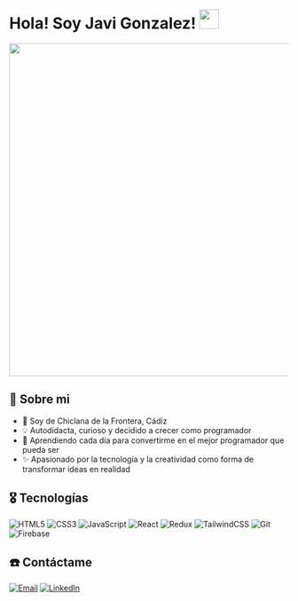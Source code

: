 # Hola! Soy Javi Gonzalez! <img src='https://camo.githubusercontent.com/b88b69e09013b1ba6423f643373ea6441e93aa299bf2dab5446c5d872b0bf3fa/68747470733a2f2f75706c6f6164732e636f6c6c65637463646e2e636f6d2f3566326536663836623563356331336165373831316231312d313539363939353930393235302e676966' width='35px' />

<img src='https://user-images.githubusercontent.com/74038190/213910845-af37a709-8995-40d6-be59-724526e3c3d7.gif' width='600px' />

## 🚀 Sobre mi

- 📍 Soy de Chiclana de la Frontera, Cádiz
- 💡 Autodidacta, curioso y decidido a crecer como programador
- 🧠 Aprendiendo cada día para convertirme en el mejor programador que pueda ser
- ✨ Apasionado por la tecnología y la creatividad como forma de transformar ideas en realidad

## 🎖️ Tecnologías

![HTML5](https://img.shields.io/badge/HTML5-orange?style=flat&logo=html5&logoColor=white)
![CSS3](https://img.shields.io/badge/CSS3-blue?style=flat&logoColor=white)
![JavaScript](https://img.shields.io/badge/JavaScript-ES6-yellow?style=flat&logo=javascript&logoColor=black)
![React](https://img.shields.io/badge/React-18.2.0-blue?style=flat&logo=react&logoColor=white)
![Redux](https://img.shields.io/badge/Redux-Toolkit-purple?style=flat&logo=redux&logoColor=white)
![TailwindCSS](https://img.shields.io/badge/TailwindCSS-3.3.0-sky?style=flat&logo=tailwind-css&logoColor=white)
![Git](https://img.shields.io/badge/Git-F05032?style=flat&logo=git&logoColor=white)
![Firebase](https://img.shields.io/badge/Firebase-FFCA28?style=flat&logo=firebase&logoColor=white)


## ☎️ Contáctame

[![Email](https://img.shields.io/badge/Email-✉️-red?style=flat&logo=gmail&logoColor=white)](mailto:jjaviergonzalez23@gmail.com)
[![LinkedIn](https://img.shields.io/badge/LinkedIn-Profile-blue?style=flat&logo=linkedin&logoColor=white)](https://linkedin.com/in/JaviFrost8)
